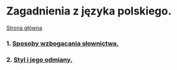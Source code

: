 # Zagadnienia z języka polskiego.

[Strona główna](https://itekus009.github.io/Egzaminy-8-klasisty/)

### 1. [Sposoby wzbogacania słownictwa.](https://itekus009.github.io/Egzaminy-8-klasisty/SposobyWzbogacaniaSłownictwa.html)
### 2. [Styl i jego odmiany.](https://itekus009.github.io/Egzaminy-8-klasisty/Style.html)

